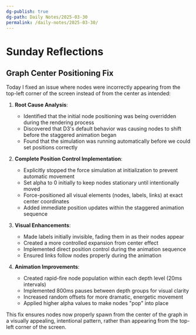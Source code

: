 ```yaml
---
dg-publish: true
dg-path: Daily Notes/2025-03-30
permalink: /daily-notes/2025-03-30/
---
```


# Sunday Reflections

## Graph Center Positioning Fix

Today I fixed an issue where nodes were incorrectly appearing from the top-left corner of the screen instead of from the center as intended:

1. **Root Cause Analysis**:
   - Identified that the initial node positioning was being overridden during the rendering process
   - Discovered that D3's default behavior was causing nodes to shift before the staggered animation began
   - Found that the simulation was running automatically before we could set positions correctly

2. **Complete Position Control Implementation**:
   - Explicitly stopped the force simulation at initialization to prevent automatic movement
   - Set alpha to 0 initially to keep nodes stationary until intentionally moved
   - Force-positioned all visual elements (nodes, labels, links) at exact center coordinates
   - Added immediate position updates within the staggered animation sequence

3. **Visual Enhancements**:
   - Made labels initially invisible, fading them in as their nodes appear
   - Created a more controlled expansion from center effect
   - Implemented direct position control during the animation sequence
   - Ensured links follow nodes properly during the animation

4. **Animation Improvements**:
   - Created rapid-fire node population within each depth level (20ms intervals)
   - Implemented 800ms pauses between depth groups for visual clarity
   - Increased random offsets for more dramatic, energetic movement
   - Applied higher alpha values to make nodes "pop" into place

This fix ensures nodes now properly spawn from the center of the graph in a visually appealing, intentional pattern, rather than appearing from the top-left corner of the screen. 